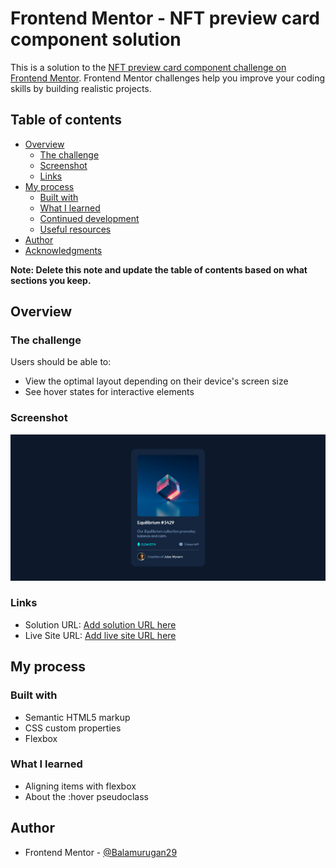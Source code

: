 # Frontend Mentor - NFT preview card component solution

This is a solution to the [NFT preview card component challenge on Frontend Mentor](https://www.frontendmentor.io/challenges/nft-preview-card-component-SbdUL_w0U). Frontend Mentor challenges help you improve your coding skills by building realistic projects. 

## Table of contents

- [Overview](#overview)
  - [The challenge](#the-challenge)
  - [Screenshot](#screenshot)
  - [Links](#links)
- [My process](#my-process)
  - [Built with](#built-with)
  - [What I learned](#what-i-learned)
  - [Continued development](#continued-development)
  - [Useful resources](#useful-resources)
- [Author](#author)
- [Acknowledgments](#acknowledgments)

**Note: Delete this note and update the table of contents based on what sections you keep.**

## Overview

### The challenge

Users should be able to:

- View the optimal layout depending on their device's screen size
- See hover states for interactive elements

### Screenshot

![](./extras/Screenshot_NFT_Preview.png)

### Links

- Solution URL: [Add solution URL here](https://github.com/Balamurugan29/FrontendMentor_challenge_NFTPreview.git)
- Live Site URL: [Add live site URL here](https://balamurugan29.github.io/FrontendMentor_challenge_NFTPreview/)

## My process

### Built with

- Semantic HTML5 markup
- CSS custom properties
- Flexbox

### What I learned

- Aligning items with flexbox
- About the :hover pseudoclass

## Author

- Frontend Mentor - [@Balamurugan29](https://www.frontendmentor.io/profile/Balamurugan29)
